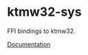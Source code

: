# ktmw32-sys #
FFI bindings to ktmw32.

[Documentation](https://retep998.github.io/doc/ktmw32-sys/)
